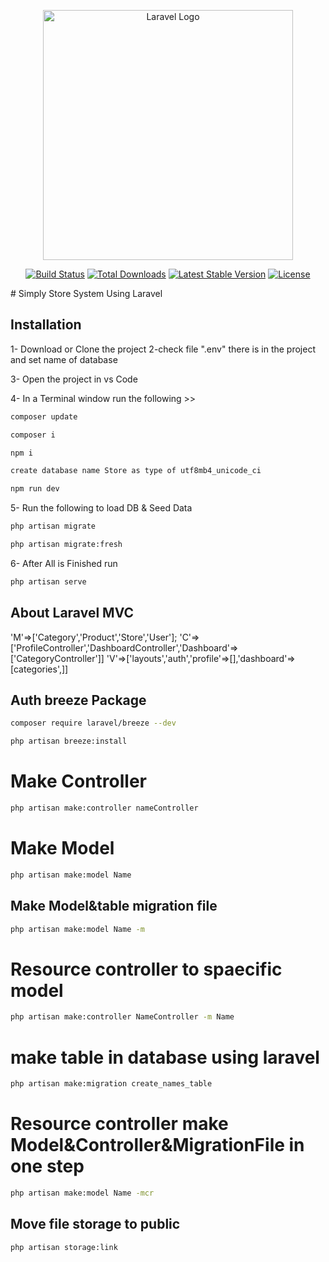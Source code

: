 <p align="center"><a href="https://laravel.com" target="_blank"><img src="https://raw.githubusercontent.com/laravel/art/master/logo-lockup/5%20SVG/2%20CMYK/1%20Full%20Color/laravel-logolockup-cmyk-red.svg" width="400" alt="Laravel Logo"></a></p>

<p align="center">
<a href="https://github.com/laravel/framework/actions"><img src="https://github.com/laravel/framework/workflows/tests/badge.svg" alt="Build Status"></a>
<a href="https://packagist.org/packages/laravel/framework"><img src="https://img.shields.io/packagist/dt/laravel/framework" alt="Total Downloads"></a>
<a href="https://packagist.org/packages/laravel/framework"><img src="https://img.shields.io/packagist/v/laravel/framework" alt="Latest Stable Version"></a>
<a href="https://packagist.org/packages/laravel/framework"><img src="https://img.shields.io/packagist/l/laravel/framework" alt="License"></a>
</p>
# Simply Store System Using Laravel

## Installation
1- Download or Clone the project
2-check file ".env" there is in the project and set name of database

3- Open the project in vs Code 

4- In a Terminal window run the following >>

```bash
composer update
```
```bash
composer i
```
```bash
npm i
```
```bash
create database name Store as type of utf8mb4_unicode_ci
```
```bash
npm run dev
```
5- Run the following to load DB & Seed Data
```bash
php artisan migrate
```
```bash
php artisan migrate:fresh
```
6- After All is Finished run
```bash
php artisan serve
```


## About Laravel MVC
'M'=>['Category','Product','Store','User'];
'C'=>['ProfileController','DashboardController','Dashboard'=>['CategoryController']]
'V'=>['layouts','auth','profile'=>[],'dashboard'=>[categories',]]

## Auth breeze Package
```bash
composer require laravel/breeze --dev
```
```bash
php artisan breeze:install
```

# Make Controller
```bash
php artisan make:controller nameController
``` 

# Make Model
```bash
php artisan make:model Name
```

## Make Model&table migration file
```bash
php artisan make:model Name -m
```

# Resource controller to spaecific model
```bash
php artisan make:controller NameController -m Name
```

# make table in database using laravel
```bash
php artisan make:migration create_names_table
```

# Resource controller make Model&Controller&MigrationFile  in one step
```bash
php artisan make:model Name -mcr
```
## Move file storage to public
```bash
php artisan storage:link
```



